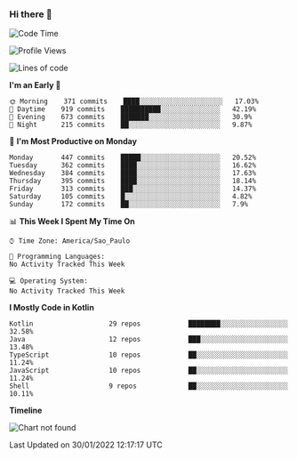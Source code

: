 ### Hi there 👋

<!--
**fernandonogueira/fernandonogueira** is a ✨ _special_ ✨ repository because its `README.md` (this file) appears on your GitHub profile.

Here are some ideas to get you started:

- 🔭 I’m currently working on ...
- 🌱 I’m currently learning ...
- 👯 I’m looking to collaborate on ...
- 🤔 I’m looking for help with ...
- 💬 Ask me about ...
- 📫 How to reach me: ...
- 😄 Pronouns: ...
- ⚡ Fun fact: ...
-->

<!--START_SECTION:waka-->
![Code Time](http://img.shields.io/badge/Code%20Time-1%2C196%20hrs%2017%20mins-blue)

![Profile Views](http://img.shields.io/badge/Profile%20Views-1-blue)

![Lines of code](https://img.shields.io/badge/From%20Hello%20World%20I%27ve%20Written-330%20Thousand%20lines%20of%20code-blue)

**I'm an Early 🐤** 

```text
🌞 Morning    371 commits    ████░░░░░░░░░░░░░░░░░░░░░   17.03% 
🌆 Daytime    919 commits    ██████████░░░░░░░░░░░░░░░   42.19% 
🌃 Evening    673 commits    ███████░░░░░░░░░░░░░░░░░░   30.9% 
🌙 Night      215 commits    ██░░░░░░░░░░░░░░░░░░░░░░░   9.87%

```
📅 **I'm Most Productive on Monday** 

```text
Monday       447 commits    █████░░░░░░░░░░░░░░░░░░░░   20.52% 
Tuesday      362 commits    ████░░░░░░░░░░░░░░░░░░░░░   16.62% 
Wednesday    384 commits    ████░░░░░░░░░░░░░░░░░░░░░   17.63% 
Thursday     395 commits    ████░░░░░░░░░░░░░░░░░░░░░   18.14% 
Friday       313 commits    ███░░░░░░░░░░░░░░░░░░░░░░   14.37% 
Saturday     105 commits    █░░░░░░░░░░░░░░░░░░░░░░░░   4.82% 
Sunday       172 commits    ██░░░░░░░░░░░░░░░░░░░░░░░   7.9%

```


📊 **This Week I Spent My Time On** 

```text
⌚︎ Time Zone: America/Sao_Paulo

💬 Programming Languages: 
No Activity Tracked This Week

💻 Operating System: 
No Activity Tracked This Week

```

**I Mostly Code in Kotlin** 

```text
Kotlin                   29 repos            ████████░░░░░░░░░░░░░░░░░   32.58% 
Java                     12 repos            ███░░░░░░░░░░░░░░░░░░░░░░   13.48% 
TypeScript               10 repos            ██░░░░░░░░░░░░░░░░░░░░░░░   11.24% 
JavaScript               10 repos            ██░░░░░░░░░░░░░░░░░░░░░░░   11.24% 
Shell                    9 repos             ██░░░░░░░░░░░░░░░░░░░░░░░   10.11%

```


**Timeline**

![Chart not found](https://raw.githubusercontent.com/fernandonogueira/fernandonogueira/master/charts/bar_graph.png) 


 Last Updated on 30/01/2022 12:17:17 UTC
<!--END_SECTION:waka-->
